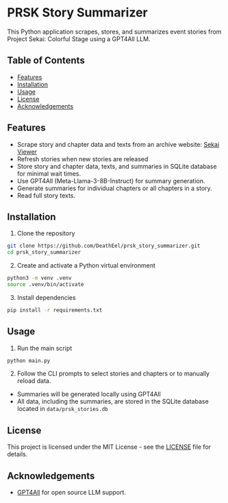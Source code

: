 # PRSK Story Summarizer
This Python application scrapes, stores, and summarizes event stories from Project Sekai: Colorful Stage using a GPT4All LLM.

## Table of Contents
- [Features](#features)
- [Installation](#installation)
- [Usage](#usage)
- [License](#license)
- [Acknowledgements](#acknowledgements)

## Features
- Scrape story and chapter data and texts from an archive website: [Sekai Viewer](https://sekai.best/storyreader/eventStory)
- Refresh stories when new stories are released
- Store story and chapter data, texts, and summaries in SQLite database for minimal wait times.
- Use GPT4All (Meta-Llama-3-8B-Instruct) for summary generation.
- Generate summaries for individual chapters or all chapters in a story.
- Read full story texts.

## Installation
1. Clone the repository
```bash
git clone https://github.com/DeathEel/prsk_story_summarizer.git
cd prsk_story_summarizer
```

2. Create and activate a Python virtual environment
```bash
python3 -m venv .venv
source .venv/bin/activate
```

3. Install dependencies
```bash
pip install -r requirements.txt
```

## Usage
1. Run the main script
```bash
python main.py
```

2. Follow the CLI prompts to select stories and chapters or to manually reload data.
- Summaries will be generated locally using GPT4All
- All data, including the summaries, are stored in the SQLite database located in `data/prsk_stories.db`

## License
This project is licensed under the MIT License - see the [LICENSE](LICENSE) file for details.

## Acknowledgements
- [GPT4All](https://github.com/nomic-ai/gpt4all) for open source LLM support.

